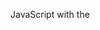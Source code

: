 JavaScript with the <script> Tag

The `<script>` tag is used to embed client-side script (JavaScript) into HTML pages.

The `<script>` element either contains the script itself, or it points to an external script file using the `src` property.

Common uses for JavaScript are image manipulation, form validation, and dynamic changes of content.